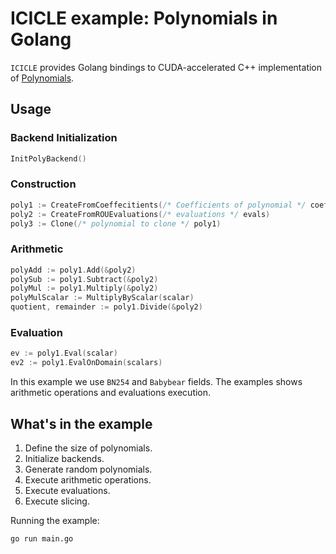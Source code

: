 # ICICLE example: Polynomials in Golang

`ICICLE` provides Golang bindings to CUDA-accelerated C++ implementation of [Polynomials](../../../docs/docs/icicle/polynomials/overview.md).

## Usage
### Backend Initialization
```go
InitPolyBackend()
```
### Construction

```go
poly1 := CreateFromCoeffecitients(/* Coefficients of polynomial */ coeffs)
poly2 := CreateFromROUEvaluations(/* evaluations */ evals)
poly3 := Clone(/* polynomial to clone */ poly1)
```

### Arithmetic

```go
polyAdd := poly1.Add(&poly2)
polySub := poly1.Subtract(&poly2)
polyMul := poly1.Multiply(&poly2)
polyMulScalar := MultiplyByScalar(scalar)
quotient, remainder := poly1.Divide(&poly2)
```

### Evaluation

```go
ev := poly1.Eval(scalar)
ev2 := poly1.EvalOnDomain(scalars)
```

In this example we use `BN254` and `Babybear` fields. The examples shows arithmetic operations and evaluations execution.

## What's in the example

1. Define the size of polynomials. 
2. Initialize backends.
3. Generate random polynomials.
4. Execute arithmetic operations.
5. Execute evaluations.
6. Execute slicing.

Running the example:
```sh
go run main.go
```